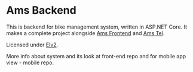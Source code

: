# Ams Backend

This is backend for bike management system, written in ASP.NET Core.
It makes a complete project alongside [Ams Frontend](https://github.com/Makrowave/ams-desk) and [Ams Tel](https://github.com/Makrowave/ams-tel).


Licensed under [Elv2](https://www.elastic.co/licensing/elastic-license).

More info about system and its look at front-end repo and for mobile app view - mobile repo.
